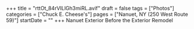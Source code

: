 +++
title = "rttOt_84rVILlGh3miRL.avif"
draft = false
tags = ["Photos"]
categories = ["Chuck E. Cheese's"]
pages = ["Nanuet, NY (250 West Route 59)"]
startDate = ""
+++
Nanuet Exterior Before the Exterior Remodel
